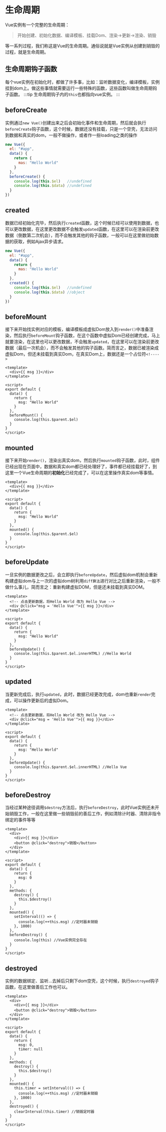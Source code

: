 # 生命周期

Vue实例有一个完整的生命周期：
>开始创建、初始化数据、编译模板、挂载Dom、渲染→更新→渲染、销毁

等一系列过程，我们称这是Vue的生命周期。通俗说就是Vue实例从创建到销毁的过程，就是生命周期。

## 生命周期钩子函数
每个vue实例在初始化时，都做了许多事，比如：监听数据变化，编译模板，实例挂到dom上。做这些事情就需要运行一些特殊的函数，这些函数叫做生命周期钩子函数。
:::tip
生命周期钩子内的`this`也都指向vue实例。
:::

## beforeCreate
实例通过`new Vue()`创建出来之后会初始化事件和生命周期，然后就会执行`beforeCreate`钩子函数，这个时候，数据还没有挂载，只是一个空壳，无法访问到数据和真实的dom，一般不做操作，或者作一些loading之类的操作
```js
new Vue({
  el: "#app",
  data() {
    return {
      mas: "Hello World"
    }
  },
  beforeCreate() {
    console.log(this.$el)   //undefined
    console.log(this.$data) //undefined
  }
})
```

## created
数据已经初始化完毕，然后执行`created`函数，这个时候已经可以使用到数据，也可以更改数据，在这里更改数据不会触发`updated`函数，在这里可以在渲染前更改数据（倒数第二次机会），而不会触发其他的钩子函数，一般可以在这里做初始数据的获取，例如Ajax异步请求。
```js
new Vue({
  el: "#app",
  data() {
    return {
      mas: "Hello World"
    }
  },
  created() {
    console.log(this.$el)   //undefined
    console.log(this.$data) //object
  }
})
```

## beforeMount
接下来开始找实例对应的模板，编译模板成虚拟Dom放入到`render()`中准备渲染，然后执行`beforeMount`钩子函数，在这个函数中虚拟Dom已经创建完成，马上就要渲染，在这里也可以更改数据，不会触发`updated`，在这里可以在渲染前更改数据（最后一次机会），而不会触发其他的钩子函数。简而言之，数据已被渲染成虚拟Dom，但还未挂载到真实Dom，在真实Dom上，数据还是一个占位符`<!---->`
```vue
<template>
  <div>{{ msg }}</div>
</template>

<script>
export default {
  data() {
    return {
      msg: "Hello World"
    }
  },
  beforeMount() {
    console.log(this.$parent.$el)
  }
}
</script>
```

## mounted
接下来开始`render()`，渲染出真实dom，然后执行`mounted`钩子函数，此时，组件已经出现在页面中，数据和真实dom都已经处理好了，事件都已经挂载好了，到这里一个Vue生命周期的**初始化**已经完成了，可以在这里操作真实dom等事情。
```vue
<template>
  <div>{{ msg }}</div>
</template>

<script>
export default {
  data() {
    return {
      msg: "Hello World"
    }
  },
  mounted() {
    console.log(this.$parent.$el)
  }
}
</script>
```

## beforeUpdate
一旦实例的数据更改之后，会立即执行`beforeUpdate`，然后虚拟dom机制会重新构建虚拟dom与上一次的虚拟dom树利用`diff算法`进行对比之后重新渲染，一般不做什么事儿，简而言之：重新构建虚拟DOM，但是还未挂载到真实DOM。
```vue
<template>
  <!-- 点击更新数据，将Hello World 改为 Hello Vue -->
  <div @click="msg = 'Hello Vue'">{{ msg }}</div>
</template>

<script>
export default {
  data() {
    return {
      msg: "Hello World"
    }
  },
  beforeUpdate() {
    console.log(this.$parent.$el.innerHTML) //Hello World
  }
}
</script>
```

## updated
当更新完成后，执行`updated`，此时，数据已经更改完成，dom也重新`render`完成，可以操作更新后的虚拟Dom。
```vue
<template>
  <!-- 点击更新数据，将Hello World 改为 Hello Vue -->
  <div @click="msg = 'Hello Vue'">{{ msg }}</div>
</template>

<script>
export default {
  data() {
    return {
      msg: "Hello World"
    }
  },
  beforeUpdate() {
    console.log(this.$parent.$el.innerHTML) //Hello Vue
  }
}
</script>
```

## beforeDestroy
当经过某种途径调用`$destroy`方法后，执行`beforeDestroy`，此时Vue实例还未开始销毁工作，一般在这里做一些销毁前的善后工作，例如清除计时器、清除非指令绑定的事件等等
```vue
<template>
  <div>
    <div>{{ msg }}</div>
    <button @click="destroy">销毁</button>
  </div>
</template>

<script>
export default {
  data() {
    return {
      msg: 0
    }
  },
  methods: {
    destroy() {
      this.$destroy()
    }
  },
  mounted() {
    setInterval(() => {
      console.log(++this.msg) //定时器未销毁
    }, 1000)
  },
  beforeDestroy() {
    console.log(this) //Vue实例完全存在
  }
}
</script>
```

## destroyed
实例的数据绑定、监听...去掉后只剩下dom空壳，这个时候，执行`destroyed`钩子函数，在这里做善后工作也可以。
```vue
<template>
  <div>
    <div>{{ msg }}</div>
    <button @click="destroy">销毁</button>
  </div>
</template>

<script>
export default {
  data() {
    return {
      msg: 0,
      timer: null
    }
  },
  methods: {
    destroy() {
      this.$destroy()
    }
  },
  mounted() {
    this.timer = setInterval(() => {
      console.log(++this.msg) //定时器未销毁
    }, 1000)
  },
  destroyed() {
    clearInterval(this.timer) //销毁定时器
  }
}
</script>
```

<Vssue />